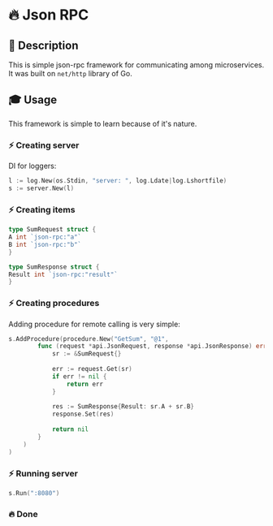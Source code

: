 # 🔥 Json RPC

## 📖 Description

This is simple json-rpc framework for communicating among microservices. It was built on `net/http` library of Go.

## 🎓 Usage

This framework is simple to learn because of it's nature.

### ⚡ Creating server

DI for loggers:

```go
l := log.New(os.Stdin, "server: ", log.Ldate|log.Lshortfile)
s := server.New(l)
```

### ⚡ Creating items

```go
type SumRequest struct {
A int `json-rpc:"a"`
B int `json-rpc:"b"`
}

type SumResponse struct {
Result int `json-rpc:"result"`
}
```

### ⚡ Creating procedures

Adding procedure for remote calling is very simple:

```go
s.AddProcedure(procedure.New("GetSum", "@1",
        func (request *api.JsonRequest, response *api.JsonResponse) error {
            sr := &SumRequest{}
            
            err := request.Get(sr)
            if err != nil {
                return err
            }
            
            res := SumResponse{Result: sr.A + sr.B}
            response.Set(res)
            
            return nil
        }
	)
)
```

### ⚡ Running server

```go
s.Run(":8080")
```

### 🔥 Done
